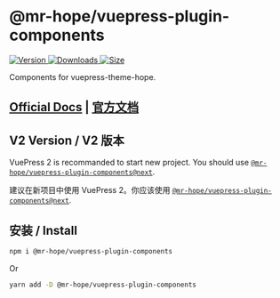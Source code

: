 # @mr-hope/vuepress-plugin-components

[![Version](https://img.shields.io/npm/v/@mr-hope/vuepress-plugin-components.svg?style=flat-square&logo=npm) ![Downloads](https://img.shields.io/npm/dm/@mr-hope/vuepress-plugin-components.svg?style=flat-square&logo=npm) ![Size](https://img.shields.io/bundlephobia/min/@mr-hope/vuepress-plugin-components?style=flat-square&logo=npm)](https://www.npmjs.com/package/@mr-hope/vuepress-plugin-components)

Components for vuepress-theme-hope.

## [Official Docs](https://vuepress-theme-hope.github.io/v1/components/) | [官方文档](https://vuepress-theme-hope.gitee.io/v1/components/zh/)

## V2 Version / V2 版本

VuePress 2 is recommanded to start new project. You should use [`@mr-hope/vuepress-plugin-components@next`](https://vuepress-theme-hope.github.io/v2/components/).

建议在新项目中使用 VuePress 2。你应该使用 [`@mr-hope/vuepress-plugin-components@next`](https://vuepress-theme-hope.gitee.io/v2/components/zh/).

## 安装 / Install

```bash
npm i @mr-hope/vuepress-plugin-components
```

Or

```bash
yarn add -D @mr-hope/vuepress-plugin-components
```

